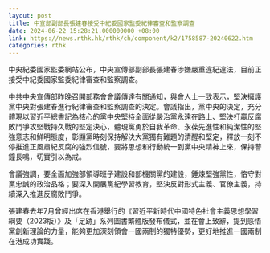 ```yaml
---
layout: post
title: 中宣部副部長張建春接受中紀委國家監委紀律審查和監察調查
date: 2024-06-22 15:28:21.000000000 +08:00
link: https://news.rthk.hk/rthk/ch/component/k2/1758587-20240622.htm
categories: rthk
---
```


中央紀委國家監委網站公布，中央宣傳部副部長張建春涉嫌嚴重違紀違法，目前正接受中紀委國家監委紀律審查和監察調查。

中共中央宣傳部昨晚召開部務會會議傳達有關通知，與會人士一致表示，堅決擁護黨中央對張建春進行紀律審查和監察調查的決定。會議指出，黨中央的決定，充分體現以習近平總書記為核心的黨中央堅持全面從嚴治黨永遠在路上、堅決打贏反腐敗鬥爭攻堅戰持久戰的堅定決心，體現黨勇於自我革命、永葆先進性和純潔性的堅強意志和鮮明態度，彰顯黨時刻保持解決大黨獨有難題的清醒和堅定，釋放一刻不停推進正風肅紀反腐的強烈信號，要將思想和行動統一到黨中央精神上來，保持警鐘長鳴，切實引以為戒。

會議強調，要全面加強部領導班子建設和部機關黨的建設，錘煉堅強黨性，恪守對黨忠誠的政治品格；要深入開展黨紀學習教育，堅決反對形式主義、官僚主義，持續深入推進反腐敗鬥爭。

張建春去年7月曾經出席在香港舉行的《習近平新時代中國特色社會主義思想學習綱要（2023版）》及「足跡」系列圖書繁體版發布儀式，並在會上致辭，提到感悟黨創新理論的力量，能夠更加深刻領會一國兩制的獨特優勢，更好地推進一國兩制在港成功實踐。
